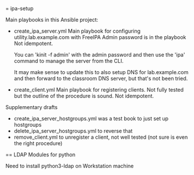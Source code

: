 = ipa-setup

Main playbooks in this Ansible project:

  - create_ipa_server.yml
    Main playbook for configuring utility.lab.example.com with FreeIPA
    Admin password is in the playbook
    Not idempotent.

    You can 'kinit -f admin' with the admin password and then use the
    'ipa' command to manage the server from the CLI.

    It may make sense to update this to also setup DNS for lab.example.com
    and then forward to the classroom DNS server, but that's not been tried.

  - create_client.yml
    Main playbook for registering clients.  Not fully tested but the
    outline of the procedure is sound.
    Not idempotent.

Supplementary drafts

  - create_ipa_server_hostgroups.yml was a test book to just set up hostgroups
  - delete_ipa_server_hostgroups.yml to reverse that
  - remove_client.yml to unregister a client, not well tested (not sure is
    even the right procedure)


== LDAP Modules for python

Need to install python3-ldap on Workstation machine
